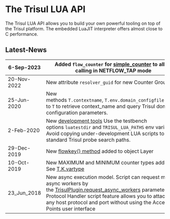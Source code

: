 # The Trisul LUA API

The Trisul LUA API allows you to build your own powerful tooling on top of the Trisul platform. The embedded LuaJIT interpreter offers almost close to C performance.

## Latest-News

| 6-Sep-2023  | Added `flow_counter` for [simple_counter](/docs/lua/simple_counter) to allow calling in NETFLOW_TAP mode                                                                                                                                                                                |
| ----------- | ------------------------------------------------------------------------------------------------------------------------------------------------------------------------------------------------------------------------------------------------------------------------------------------------------------------- |
| 20-Nov-2022 | New attribute `resolver_guid` for new Counter Groups                                                                                                                                                                                                                                                                |
| 25-Jun-2020 | New methods `T.contextname`, `T.env.domain_configfile` added to `T` to retrieve context_name and query Trisul domain configuration parameters.                                                                                                                                                                      |
| 2-Feb-2020  | New [development tools](/docs/lua/debugger) Use the testbench options `luatestdir` and `TRISUL_LUA_PATHS` env variable. Avoid copying under-development LUA scripts to standard Trisul probe search paths.                                                                                                     |
| 29-Dec-2019 | New [flowkey() method](/docs/lua/obj_layer) added to object Layer                                                                                                                                                                                                                           |
| 10-Oct-2019 | New MAXIMUM and MINIMUM counter types added. See [T.K.vartype](/docs/lua/obj_globalt#constantstkvartype)                                                                                                                                                                                     |
| 23_Jun_2018 | New async execution model. Script can request more async workers by the [TrisulPlugin.request_async_workers](/docs/lua/basics#structure_of_a_lua_script) parameter. New Protocol Handler script feature allows you to attach to any host protocol and port without using the Access Points user interface |
